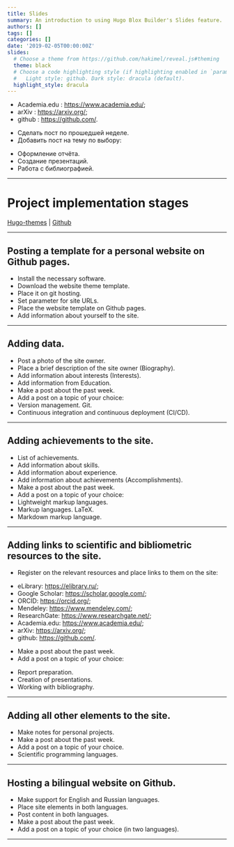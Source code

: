```yaml
---
title: Slides
summary: An introduction to using Hugo Blox Builder's Slides feature.
authors: []
tags: []
categories: []
date: '2019-02-05T00:00:00Z'
slides:
  # Choose a theme from https://github.com/hakimel/reveal.js#theming
  theme: black
  # Choose a code highlighting style (if highlighting enabled in `params.toml`)
  #   Light style: github. Dark style: dracula (default).
  highlight_style: dracula
---
```


* Academia.edu : https://www.academia.edu/;
* arXiv : https://arxiv.org/;
* github : https://github.com/.
- Сделать пост по прошедшей неделе.
- Добавить пост на тему по выбору:
* Оформление отчёта.
* Создание презентаций.
* Работа с библиографией.
---

# Project implementation stages

[Hugo-themes](https://github.com/wowchemy/wowchemy-hugo-themes) |
[Github](https://github.com/JaneZhibit)

---

## Posting a template for a personal website on Github pages.

- Install the necessary software.
- Download the website theme template.
- Place it on git hosting.
- Set parameter for site URLs.
- Place the website template on Github pages.
- Add information about yourself to the site.

---

## Adding data.
- Post a photo of the site owner.
- Place a brief description of the site owner (Biography).
- Add information about interests (Interests).
- Add information from Education.
- Make a post about the past week.
- Add a post on a topic of your choice:
- Version management. Git.
- Continuous integration and continuous deployment (CI/CD).
---

## Adding achievements to the site.

- List of achievements.
- Add information about skills.
- Add information about experience.
- Add information about achievements (Accomplishments).
- Make a post about the past week.
- Add a post on a topic of your choice:
- Lightweight markup languages.
- Markup languages. LaTeX.
- Markdown markup language.

---

## Adding links to scientific and bibliometric resources to the site.


- Register on the relevant resources and place links to them on the site:
* eLibrary: https://elibrary.ru/;
* Google Scholar: https://scholar.google.com/;
* ORCID: https://orcid.org/;
* Mendeley: https://www.mendeley.com/;
* ResearchGate: https://www.researchgate.net/;
* Academia.edu: https://www.academia.edu/;
* arXiv: https://arxiv.org/;
* github: https://github.com/.
- Make a post about the past week.
- Add a post on a topic of your choice:
* Report preparation.
* Creation of presentations.
* Working with bibliography.
---

## Adding all other elements to the site.


- Make notes for personal projects.
- Make a post about the past week.
- Add a post on a topic of your choice.
- Scientific programming languages.

---

## Hosting a bilingual website on Github.

- Make support for English and Russian languages.
- Place site elements in both languages.
- Post content in both languages.
- Make a post about the past week.
- Add a post on a topic of your choice (in two languages).


---
